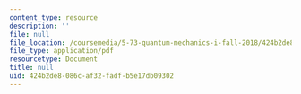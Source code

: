 ```yaml
---
content_type: resource
description: ''
file: null
file_location: /coursemedia/5-73-quantum-mechanics-i-fall-2018/424b2de8086caf32fadfb5e17db09302_MIT5_73F18_Lec18.pdf
file_type: application/pdf
resourcetype: Document
title: null
uid: 424b2de8-086c-af32-fadf-b5e17db09302
---
```

